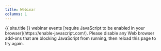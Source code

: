 ```yaml
---
title: Webinar
columns: 1
---
```


<div id="tlc-webinar-container"></div>

<noscript markdown="1">
{{ site.title }} webinar events [require JavaScript to be enabled in your browser](https://enable-javascript.com/). Please disable any Web browser add-ons that are blocking JavaScript from running, then reload this page to try again.
</noscript>

<script src="https://meet.jit.si/external_api.js"></script>
<script src="{% link static/js/jitsi-meet.js %}"></script>
